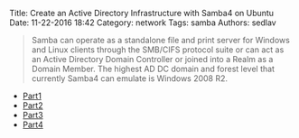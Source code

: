 Title: Create an Active Directory Infrastructure with Samba4 on Ubuntu
Date: 11-22-2016 18:42
Category: network
Tags: samba
Authors: sedlav

> Samba can operate as a standalone file and print server for Windows and Linux clients through the SMB/CIFS protocol suite or can act as an Active Directory Domain Controller or joined into a Realm as a Domain Member. The highest AD DC domain and forest level that currently Samba4 can emulate is Windows 2008 R2.

* [Part1](http://www.tecmint.com/install-samba4-active-directory-ubuntu/)
* [Part2](http://www.tecmint.com/manage-samba4-active-directory-linux-command-line/)
* [Part3](http://www.tecmint.com/manage-samba4-active-directory-linux-command-line/)
* [Part4](http://www.tecmint.com/manage-samba4-dns-group-policy-from-windows/)
